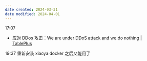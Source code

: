 ```yaml
---
date created: 2024-03-31
date modified: 2024-04-01
---
```

17:07
+ 应对 DDos 攻击：[We are under DDoS attack and we do nothing | TablePlus](https://tableplus.com/blog/2024/03/how-we-deal-with-ddos.html)

19:37
重新安装 xiaoya docker 之后又能用了



